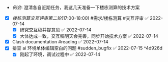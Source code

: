 - _例会_: 澄清各自近期任务，我这几天准备一下楼栋测算的技术方案
- [x] _楼栋测算交互评审第二轮_(17:00-18:00) #需求/楼栋测算 #交互评审  ✅ 2022-07-14
	- [x] 研究交互稿并提意见 ✅ 2022-07-14
	- [x] 大体达成一致，交互稿明天会完善，同步开始技术方案 ✅ 2022-07-14
- [x] Clash documentation #reading ✅ 2022-07-14
- [x] 排查 ai 环境单体编辑空白的问题 #sudden_bugfix   ✅ 2022-07-15 ^4d926d
	- [x] 刚起了环境，调试过程中 ✅ 2022-07-14